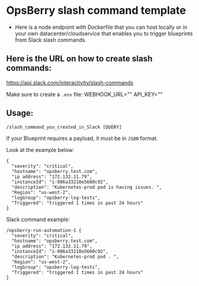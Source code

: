 # OpsBerry slash command template
* Here is a node endpoint with Dockerfile that you can host locally or in your own datacenter/cloudservice that enables you to trigger blueprints from Slack slash commands.

## Here is the URL on how to create slash commands:
https://api.slack.com/interactivity/slash-commands

Make sure to create a `.env` file:
WEBHOOK_URL=""
API_KEY=""

## Usage:
`/slash_command_you_created_in_Slack [QUERY]` 

If your Blueprint requires a payload, it must be in `JSON` format. 

Look at the example below:
```
{
  "severity": "critical",
  "hostname": "opsberry.test.com",
  "ip address": "172.132.11.79",
  "instanceId": "i-086a33210e5660c92",
  "description": "Kubernetes-prod pod is having issues. ",
  "Region": "us-west-2",
  "logGroup": "opsberry-log-tests",
  "Triggered": "triggered 1 times in past 24 hours"
}
```

Slack command example:
```
/opsberry-run-automation-1 {
  "severity": "critical",
  "hostname": "opsberry.test.com",
  "ip address": "172.132.11.79",
  "instanceId": "i-086a33210e5660c92",
  "description": "Kubernetes-prod pod . ",
  "Region": "us-west-2",
  "logGroup": "opsberry-log-tests",
  "Triggered": "triggered 1 times in past 24 hours"
}
```

